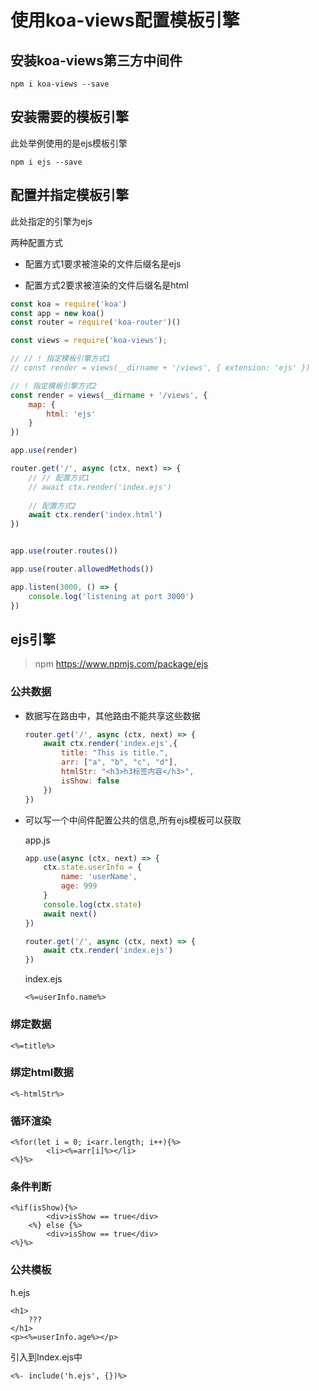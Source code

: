 # 使用koa-views配置模板引擎



## 安装koa-views第三方中间件

`npm i koa-views --save`



## 安装需要的模板引擎

此处举例使用的是ejs模板引擎

`npm i ejs --save`



## 配置并指定模板引擎

此处指定的引擎为ejs

两种配置方式

- 配置方式1要求被渲染的文件后缀名是ejs

- 配置方式2要求被渲染的文件后缀名是html

```js
const koa = require('koa')
const app = new koa()
const router = require('koa-router')()

const views = require('koa-views');

// // ! 指定模板引擎方式1
// const render = views(__dirname + '/views', { extension: 'ejs' })

// ! 指定模板引擎方式2
const render = views(__dirname + '/views', {
    map: {
        html: 'ejs'
    }
})

app.use(render)

router.get('/', async (ctx, next) => {
    // // 配置方式1
    // await ctx.render('index.ejs')
    
    // 配置方式2
    await ctx.render('index.html')
})


app.use(router.routes())

app.use(router.allowedMethods())

app.listen(3000, () => {
    console.log('listening at port 3000')
})
```



## ejs引擎

> npm https://www.npmjs.com/package/ejs

### 公共数据

- 数据写在路由中，其他路由不能共享这些数据

  ```js
  router.get('/', async (ctx, next) => {
      await ctx.render('index.ejs',{
          title: "This is title.",
          arr: ["a", "b", "c", "d"],
          htmlStr: "<h3>h3标签内容</h3>",
          isShow: false
      })
  })
  ```

  



- 可以写一个中间件配置公共的信息,所有ejs模板可以获取

  app.js

  ```js
  app.use(async (ctx, next) => {
      ctx.state.userInfo = {
          name: 'userName',
          age: 999
      }
      console.log(ctx.state)
      await next()
  })
  
  router.get('/', async (ctx, next) => {
      await ctx.render('index.ejs')
  })
  ```

  index.ejs

  ```ejs
  <%=userInfo.name%>
  ```

  

### 绑定数据

```ejs
<%=title%>
```

### 绑定html数据

```ejs
<%-htmlStr%>
```

### 循环渲染

```ejs
<%for(let i = 0; i<arr.length; i++){%>
        <li><%=arr[i]%></li>
<%}%>
```

### 条件判断

```ejs
<%if(isShow){%>
        <div>isShow == true</div>
    <%} else {%>
        <div>isShow == true</div>
<%}%>
```

### 公共模板

h.ejs

```ejs
<h1>
    ???
</h1>
<p><%=userInfo.age%></p>
```

引入到Index.ejs中

```ejs
<%- include('h.ejs', {})%>
```

